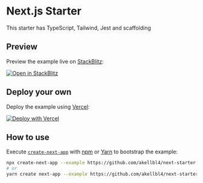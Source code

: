# Next.js Starter

This starter has TypeScript, Tailwind, Jest and scaffolding

## Preview

Preview the example live on [StackBlitz](http://stackblitz.com/):

[![Open in StackBlitz](https://developer.stackblitz.com/img/open_in_stackblitz.svg)](https://stackblitz.com/github.com/akellbl4/next-starter)

## Deploy your own

Deploy the example using [Vercel](https://vercel.com?utm_source=github&utm_medium=readme&utm_campaign=akellbl4):

[![Deploy with Vercel](https://vercel.com/button)](https://vercel.com/new/git/external?repository-url=https://github.com/akellbl4/next-starter&project-name=next-starter&repository-name=next-starter)

## How to use

Execute [`create-next-app`](https://github.com/vercel/next.js/tree/canary/packages/create-next-app) with [npm](https://docs.npmjs.com/cli/init) or [Yarn](https://yarnpkg.com/lang/en/docs/cli/create/) to bootstrap the example:

```bash
npx create-next-app --example https://github.com/akellbl4/next-starter.git next-app
# or
yarn create next-app --example https://github.com/akellbl4/next-starter.git next-app
```
